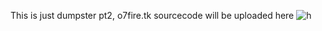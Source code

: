 This is just dumpster pt2, o7fire.tk sourcecode will be uploaded here
![h](http://www.wtfpl.net/wp-content/uploads/2012/12/wtfpl-badge-4.png)
